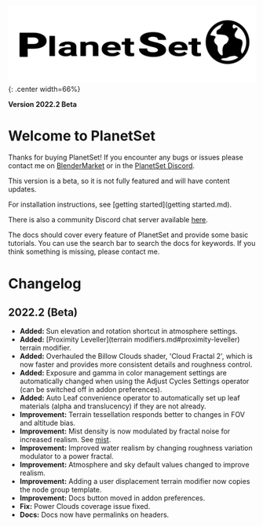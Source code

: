 ![PlanetSet](media/planetset_logo.png){: .center width=66%}

**Version 2022.2 Beta**

# Welcome to PlanetSet

Thanks for buying PlanetSet! If you encounter any bugs or issues please contact me on [BlenderMarket](https://blendermarket.com/) or in the [PlanetSet Discord](https://discord.gg/d5CCkh5pJs).

This version is a beta, so it is not fully featured and will have content updates.

For installation instructions, see [getting started](getting started.md).

There is also a community Discord chat server available [here](https://discord.gg/d5CCkh5pJs).

The docs should cover every feature of PlanetSet and provide some basic tutorials. You can use the search bar to search the docs for keywords. If you think something is missing, please contact me.

# Changelog

## 2022.2 (Beta)
- **Added:** Sun elevation and rotation shortcut in atmosphere settings.
- **Added:** [Proximity Leveller](terrain modifiers.md#proximity-leveller) terrain modifier.
- **Added:** Overhauled the Billow Clouds shader, 'Cloud Fractal 2', which is now faster and provides more consistent details and roughness control.
- **Added:** Exposure and gamma in color management settings are automatically changed when using the Adjust Cycles Settings operator (can be switched off in addon preferences).
- **Added:** Auto Leaf convenience operator to automatically set up leaf materials (alpha and translucency) if they are not already.
- **Improvement:** Terrain tessellation responds better to changes in FOV and altitude bias.
- **Improvement:** Mist density is now modulated by fractal noise for increased realism. See [mist](clouds.md#mist-volume).
- **Improvement:** Improved water realism by changing roughness variation modulator to a power fractal.
- **Improvement:** Atmosphere and sky default values changed to improve realism.
- **Improvement:** Adding a user displacement terrain modifier now copies the node group template.
- **Improvement:** Docs button moved in addon preferences.
- **Fix:** Power Clouds coverage issue fixed.
- **Docs:** Docs now have permalinks on headers.